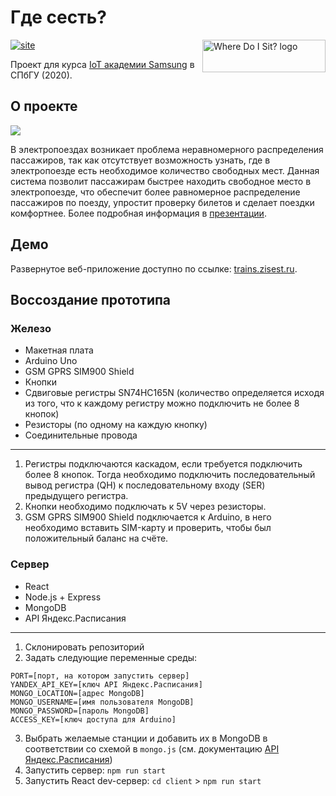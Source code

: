 # Где сесть?
<img src="https://zisest.ru/files/where-do-i-sit-logo.png" align="right"
     title="Where Do I Sit? logo" width="197" height="52">

[![site](https://img.shields.io/website?url=https%3A%2F%2Ftrains.zisest.ru)](https://trains.zisest.ru/)

Проект для курса [IoT академии Samsung](https://www.samsung.com/ru/iotacademy/) в СПбГУ (2020). 

## О проекте
[![](https://zisest.ru/files/where-do-i-sit.gif)](https://trains.zisest.ru/)

В электропоездах возникает проблема неравномерного распределения пассажиров, так как отсутствует возможность узнать, где в электропоезде есть необходимое количество свободных мест.
Данная система позволит пассажирам быстрее находить свободное место в электропоезде, что обеспечит более равномерное распределение пассажиров по поезду, упростит проверку билетов и сделает поездки комфортнее. Более подробная информация в [презентации](https://bit.ly/where-do-i-sit).

## Демо
Развернутое веб-приложение доступно по ссылке: [trains.zisest.ru](https://trains.zisest.ru).

## Воссоздание прототипа
### Железо
- Макетная плата
- Arduino Uno
- GSM GPRS SIM900 Shield
- Кнопки
- Сдвиговые регистры SN74HC165N (количество определяется исходя из того, что к каждому регистру можно подключить не более 8 кнопок)
- Резисторы (по одному на каждую кнопку)
- Соединительные провода
------------
1. Регистры подключаются каскадом, если требуется подключить более 8 кнопок. Тогда необходимо подключить последовательный вывод регистра (QH) к последовательному входу (SER) предыдущего регистра.
2. Кнопки необходимо подключать к 5V через резисторы. 
3. GSM GPRS SIM900 Shield подключается к Arduino, в него необходимо вставить SIM-карту и проверить, чтобы был положительный баланс на счёте.

### Сервер
- React
- Node.js + Express
- MongoDB
- API Яндекс.Расписания
------------
1. Склонировать репозиторий
2. Задать следующие переменные среды:
```
PORT=[порт, на котором запустить сервер]
YANDEX_API_KEY=[ключ API Яндекс.Расписания]
MONGO_LOCATION=[адрес MongoDB]
MONGO_USERNAME=[имя пользователя MongoDB]
MONGO_PASSWORD=[пароль MongoDB]
ACCESS_KEY=[ключ доступа для Arduino]
```
3. Выбрать желаемые станции и добавить их в MongoDB в соответствии со схемой в `mongo.js` (см. документацию [API Яндекс.Расписания](https://yandex.ru/dev/rasp/doc/concepts/about-docpage/ "API Яндекс.Расписания"))
4. Запустить сервер: `npm run start`
5. Запустить React dev-сервер: `cd client` > `npm run start`
